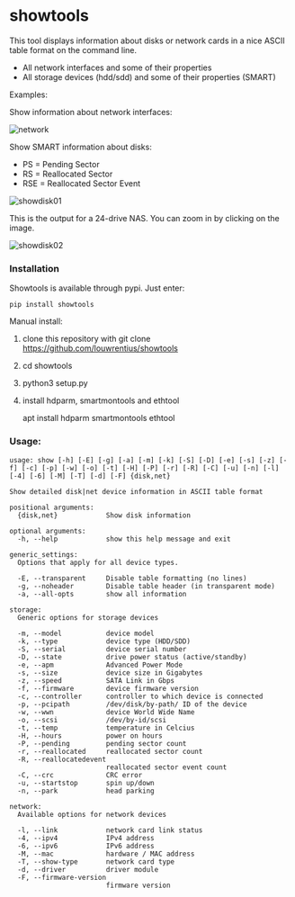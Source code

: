 # showtools
This tool displays information about disks or network cards in a nice
ASCII table format on the command line. 

- All network interfaces and some of their properties
- All storage devices (hdd/sdd) and some of their properties (SMART)

Examples:

Show information about network interfaces:

![network][netw]

[netw]: http://louwrentius.com/static/images/showtools/shownet.png

Show SMART information about disks:

- PS = Pending Sector
- RS = Reallocated Sector
- RSE = Reallocated Sector Event

![showdisk01][1]

[1]: http://louwrentius.com/static/images/showtools/showdisk01.png

This is the output for a 24-drive NAS. You can zoom in by clicking on the image.

![showdisk02][2]

[2]: http://louwrentius.com/static/images/showtools/showdisk02.png

### Installation

Showtools is available through pypi.
Just enter: 

    pip install showtools

Manual install:

1. clone this repository with git clone https://github.com/louwrentius/showtools
2. cd showtools
3. python3 setup.py 
4. install hdparm, smartmontools and ethtool

    apt install hdparm smartmontools ethtool

### Usage:
```
usage: show [-h] [-E] [-g] [-a] [-m] [-k] [-S] [-D] [-e] [-s] [-z] [-f] [-c] [-p] [-w] [-o] [-t] [-H] [-P] [-r] [-R] [-C] [-u] [-n] [-l] [-4] [-6] [-M] [-T] [-d] [-F] {disk,net}

Show detailed disk|net device information in ASCII table format

positional arguments:
  {disk,net}            Show disk information

optional arguments:
  -h, --help            show this help message and exit

generic_settings:
  Options that apply for all device types.

  -E, --transparent     Disable table formatting (no lines)
  -g, --noheader        Disable table header (in transparent mode)
  -a, --all-opts        show all information

storage:
  Generic options for storage devices

  -m, --model           device model
  -k, --type            device type (HDD/SDD)
  -S, --serial          device serial number
  -D, --state           drive power status (active/standby)
  -e, --apm             Advanced Power Mode
  -s, --size            device size in Gigabytes
  -z, --speed           SATA Link in Gbps
  -f, --firmware        device firmware version
  -c, --controller      controller to which device is connected
  -p, --pcipath         /dev/disk/by-path/ ID of the device
  -w, --wwn             device World Wide Name
  -o, --scsi            /dev/by-id/scsi
  -t, --temp            temperature in Celcius
  -H, --hours           power on hours
  -P, --pending         pending sector count
  -r, --reallocated     reallocated sector count
  -R, --reallocatedevent
                        reallocated sector event count
  -C, --crc             CRC error
  -u, --startstop       spin up/down
  -n, --park            head parking

network:
  Available options for network devices

  -l, --link            network card link status
  -4, --ipv4            IPv4 address
  -6, --ipv6            IPv6 address
  -M, --mac             hardware / MAC address
  -T, --show-type       network card type
  -d, --driver          driver module
  -F, --firmware-version
                        firmware version
```

 